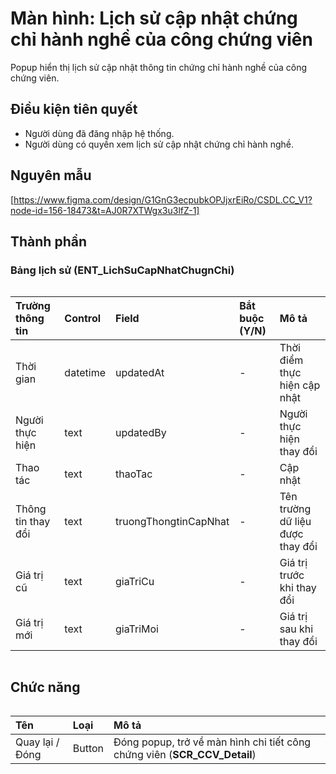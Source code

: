 # Màn hình: Lịch sử cập nhật chứng chỉ hành nghề của công chứng viên
Popup hiển thị lịch sử cập nhật thông tin chứng chỉ hành nghề của công chứng viên.

## Điều kiện tiên quyết
- Người dùng đã đăng nhập hệ thống.
- Người dùng có quyền xem lịch sử cập nhật chứng chỉ hành nghề.

## Nguyên mẫu
[https://www.figma.com/design/G1GnG3ecpubkOPJjxrEiRo/CSDL.CC_V1?node-id=156-18473&t=AJ0R7XTWgx3u3lfZ-1]

## Thành phần

### Bảng lịch sử (ENT_LichSuCapNhatChugnChi)

<div style="overflow-x:auto">

| Trường thông tin   | Control  | Field                 | Bắt buộc (Y/N) | Mô tả                            |
|:-------------------|:---------|:----------------------|:---------------|:---------------------------------|
| Thời gian          | datetime | updatedAt             | -              | Thời điểm thực hiện cập nhật     |
| Người thực hiện    | text     | updatedBy             | -              | Người thực hiện thay đổi         |
| Thao tác           | text     | thaoTac               | -              | Cập nhật                         |
| Thông tin thay đổi | text     | truongThongtinCapNhat | -              | Tên trường dữ liệu được thay đổi |
| Giá trị cũ         | text     | giaTriCu              | -              | Giá trị trước khi thay đổi       |
| Giá trị mới        | text     | giaTriMoi             | -              | Giá trị sau khi thay đổi         |

</div>

## Chức năng

<div style="overflow-x:auto">

| Tên              | Loại    | Mô tả                                                |
| :--------------- | :------ | :--------------------------------------------------- |
| Quay lại / Đóng  | Button  | Đóng popup, trở về màn hình chi tiết công chứng viên (**SCR_CCV_Detail**) |

</div>
